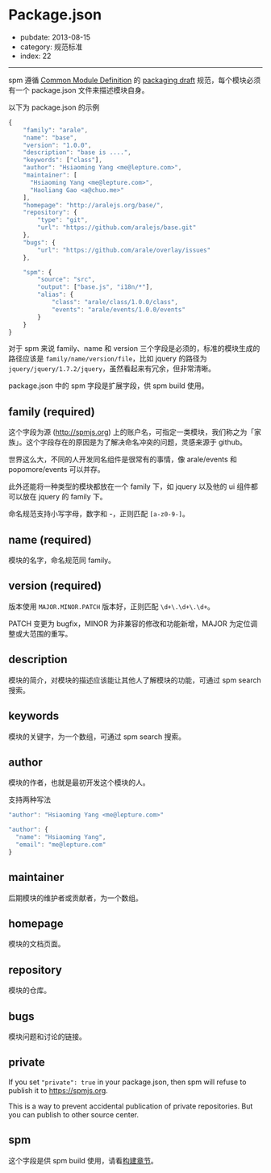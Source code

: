 # Package.json

- pubdate: 2013-08-15
- category: 规范标准
- index: 22

----------

spm 遵循 [Common Module Definition](https://github.com/spmjs/specification) 的 [packaging draft](https://github.com/spmjs/specification/blob/master/draft/package.md) 规范，每个模块必须有一个 package.json 文件来描述模块自身。

以下为 package.json 的示例

```js
{
    "family": "arale",
    "name": "base",
    "version": "1.0.0",
    "description": "base is ....",
    "keywords": ["class"],
    "author": "Hsiaoming Yang <me@lepture.com>",
    "maintainer": [
      "Hsiaoming Yang <me@lepture.com>",
      "Haoliang Gao <a@chuo.me>"
    ],
    "homepage": "http://aralejs.org/base/",
    "repository": {
        "type": "git",
        "url": "https://github.com/aralejs/base.git"
    },
    "bugs": {
        "url": "https://github.com/arale/overlay/issues"
    },

    "spm": {
        "source": "src",
        "output": ["base.js", "i18n/*"],
        "alias": {
            "class": "arale/class/1.0.0/class",
            "events": "arale/events/1.0.0/events"
        }
    }
}
```

对于 spm 来说 family、name 和 version 三个字段是必须的，标准的模块生成的路径应该是 `family/name/version/file`，比如 jquery 的路径为 `jquery/jquery/1.7.2/jquery`，虽然看起来有冗余，但非常清晰。

package.json 中的 spm 字段是扩展字段，供 spm build 使用。


## family (required)

这个字段为源 (http://spmjs.org) 上的账户名，可指定一类模块，我们称之为「家族」。这个字段存在的原因是为了解决命名冲突的问题，灵感来源于 github。

世界这么大，不同的人开发同名组件是很常有的事情，像 arale/events 和 popomore/events 可以并存。

此外还能将一种类型的模块都放在一个 family 下，如 jquery 以及他的 ui 组件都可以放在 jquery 的 family 下。

命名规范支持小写字母，数字和 -，正则匹配 `[a-z0-9-]`。

## name (required)

模块的名字，命名规范同 family。

## version (required)

版本使用 `MAJOR.MINOR.PATCH` 版本好，正则匹配 `\d+\.\d+\.\d+`。

PATCH 变更为 bugfix，MINOR 为非兼容的修改和功能新增，MAJOR 为定位调整或大范围的重写。

## description

模块的简介，对模块的描述应该能让其他人了解模块的功能，可通过 spm search 搜索。

## keywords

模块的关键字，为一个数组，可通过 spm search 搜索。

## author

模块的作者，也就是最初开发这个模块的人。

支持两种写法

```js
"author": "Hsiaoming Yang <me@lepture.com>"

"author": {
  "name": "Hsiaoming Yang",
  "email": "me@lepture.com"
}
```

## maintainer

后期模块的维护者或贡献者，为一个数组。

## homepage

模块的文档页面。

## repository

模块的仓库。

## bugs

模块问题和讨论的链接。

## private

If you set `"private": true` in your package.json, then spm will refuse to publish it to https://spmjs.org.

This is a way to prevent accidental publication of private repositories. But you can publish to other source center.

## spm

这个字段是供 spm build 使用，请看[构建章节](/cli/build)。
